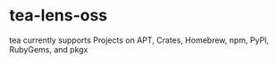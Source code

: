 # tea-lens-oss
tea currently supports Projects on APT, Crates, Homebrew, npm, PyPl, RubyGems, and pkgx
